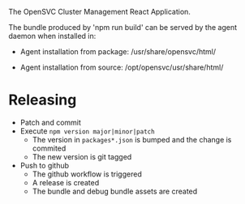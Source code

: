The OpenSVC Cluster Management React Application.

The bundle produced by 'npm run build' can be served by the agent daemon
when installed in:

* Agent installation from package:
  /usr/share/opensvc/html/

* Agent installation from source:
  /opt/opensvc/usr/share/html/


# Releasing

* Patch and commit
* Execute `npm version major|minor|patch`
  - The version in `packages*.json` is bumped and the change is commited
  - The new version is git tagged
* Push to github
  - The github workflow is triggered
  - A release is created
  - The bundle and debug bundle assets are created
